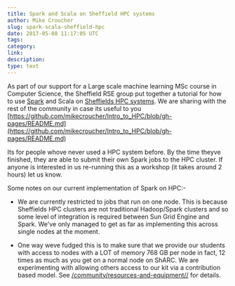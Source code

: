 ```yaml
---
title: Spark and Scala on Sheffield HPC systems
author: Mike Croucher
slug: spark-scala-sheffield-hpc
date: 2017-05-08 11:17:05 UTC
tags:
category:
link:
description:
type: text
---
```


As part of our support for a Large scale machine learning MSc course in Computer Science, the Sheffield RSE group put together a tutorial for how to use [Spark](http://spark.apache.org/) and Scala on [Sheffields HPC systems](https://docs.hpc.shef.ac.uk/en/latest/).
We are sharing with the rest of the community in case its useful to you [https://github.com/mikecroucher/Intro_to_HPC/blob/gh-pages/README.md](https://github.com/mikecroucher/Intro_to_HPC/blob/gh-pages/README.md) 

Its for people whove never used a HPC system before. By the time theyve finished, they are able to submit their own Spark jobs to the HPC cluster.
If anyone is interested in us re-running this as a workshop (it takes around 2 hours) let us know.

Some notes on our current implementation of Spark on HPC:-

 * We are currently restricted to jobs that run on one node. This is because Sheffields HPC clusters are not traditional Hadoop/Spark clusters and so some level of integration is required between Sun Grid Engine and Spark. We've only managed to get as far as implementing this across single nodes at the moment.

 * One way weve fudged this is to make sure that we provide our students with access to nodes with a LOT of memory  768 GB per node in fact, 12 times as much as you get on a normal node on ShARC. We are experimenting with allowing others access to our kit via a contribution based model. See [/community/resources-and-equipment//](/community/resources-and-equipment/) for details.



